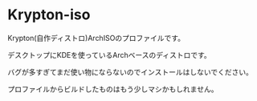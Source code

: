 # Krypton-iso

Krypton(自作ディストロ)ArchISOのプロファイルです。

デスクトップにKDEを使っているArchベースのディストロです。

バグが多すぎてまだ使い物にならないのでインストールはしないでください。

プロファイルからビルドしたものはもう少しマシかもしれません。
